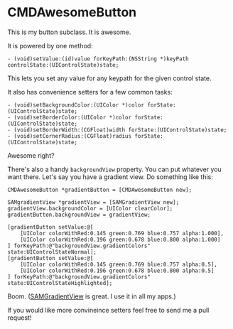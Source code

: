 # CMDAwesomeButton

This is my button subclass. It is awesome.

It is powered by one method:

```objc
- (void)setValue:(id)value forKeyPath:(NSString *)keyPath controlState:(UIControlState)state;
```

This lets you set any value for any keypath for the given control state.

It also has convenience setters for a few common tasks:

```objc
- (void)setBackgroundColor:(UIColor *)color forState:(UIControlState)state;
- (void)setBorderColor:(UIColor *)color forState:(UIControlState)state;
- (void)setBorderWidth:(CGFloat)width forState:(UIControlState)state;
- (void)setCornerRadius:(CGFloat)radius forState:(UIControlState)state;
```

Awesome right?

There's also a handy `backgroundView` property. You can put whatever you want there. Let's say you have a gradient view. Do something like this:

```objc
CMDAwesomeButton *gradientButton = [CMDAwesomeButton new];

SAMgradientView *gradientView = [SAMGradientView new];
gradientView.backgroundColor = [UIColor clearColor];
gradientButton.backgroundView = gradientView;

[gradientButton setValue:@[
    [UIColor colorWithRed:0.145 green:0.769 blue:0.757 alpha:1.000],
    [UIColor colorWithRed:0.196 green:0.678 blue:0.800 alpha:1.000]
] forKeyPath:@"backgroundView.gradientColors" state:UIControlStateNormal];
[gradientButton setValue:@[
    [UIColor colorWithRed:0.145 green:0.769 blue:0.757 alpha:0.5],
    [UIColor colorWithRed:0.196 green:0.678 blue:0.800 alpha:0.5]
] forKeyPath:@"backgroundView.gradientColors" state:UIControlStateHighlighted];
```

Boom. ([SAMGradientView](https://github.com/soffes/SAMGradientView) is great. I use it in all my apps.)

If you would like more convineince setters feel free to send me a pull request!
